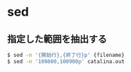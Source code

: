 # sed


## 指定した範囲を抽出する

```bash
$ sed -n '{開始行},{終了行}p' {filename}
$ sed -n '100800,100900p' catalina.out
```